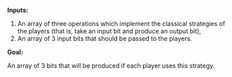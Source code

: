**Inputs:**

1. An array of three operations which implement the classical strategies of the players (that is, take an input bit and produce an output bit),
2. An array of 3 input bits that should be passed to the players.

**Goal:**

An array of 3 bits that will be produced if each player uses this strategy.
